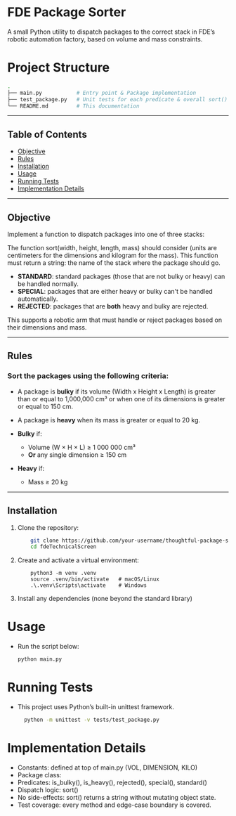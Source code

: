 # FDE Package Sorter

A small Python utility to dispatch packages to the correct stack in FDE’s robotic automation factory, based on volume and mass constraints.

# Project Structure
```bash
.
├── main.py           # Entry point & Package implementation
├── test_package.py   # Unit tests for each predicate & overall sort()
└── README.md         # This documentation
```
---

## Table of Contents

- [Objective](#objective)  
- [Rules](#rules)  
- [Installation](#installation)  
- [Usage](#usage)  
- [Running Tests](#running-tests)
- [Implementation Details](#implementation-details)

---

## Objective

Implement a function to dispatch packages into one of three stacks:

The function sort(width, height, length, mass) should consider
(units are centimeters for the dimensions and kilogram for the mass).
This function must return a string: the name of the stack where the package should go. 

- **STANDARD**: standard packages (those that are not bulky or heavy) can be handled normally.
- **SPECIAL**: packages that are either heavy or bulky can't be handled automatically.
- **REJECTED**: packages that are **both** heavy and bulky are rejected.

This supports a robotic arm that must handle or reject packages based on their dimensions and mass.

---

## Rules

### Sort the packages using the following criteria:

- A package is **bulky** if its volume (Width x Height x Length) is greater than or equal to 1,000,000 cm³ or when one of its dimensions is greater or equal to 150 cm.
- A package is **heavy** when its mass is greater or equal to 20 kg.

- **Bulky** if:
  - Volume (W × H × L) ≥ 1 000 000 cm³  
  - **Or** any single dimension ≥ 150 cm  

- **Heavy** if:
  - Mass ≥ 20 kg  

---

## Installation

1. Clone the repository:
    ```bash
        git clone https://github.com/your-username/thoughtful-package-sorter.git
        cd fdeTechnicalScreen
    ```
2. Create and activate a virtual environment:
    ```
        python3 -m venv .venv
        source .venv/bin/activate   # macOS/Linux
        .\.venv\Scripts\activate    # Windows
    ```
3. Install any dependencies (none beyond the standard library)

# Usage
- Run the script below:

    ```bash
   python main.py 
    ```
# Running Tests
- This project uses Python’s built-in unittest framework.
    ```bash
      python -m unittest -v tests/test_package.py
    ```

# Implementation Details
- Constants: defined at top of main.py (VOL, DIMENSION, KILO)
- Package class:
- Predicates: is_bulky(), is_heavy(), rejected(), special(), standard()
- Dispatch logic: sort()
- No side-effects: sort() returns a string without mutating object state. 
- Test coverage: every method and edge-case boundary is covered.
